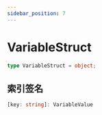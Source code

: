 ```yaml
---
sidebar_position: 7
---
```


# VariableStruct

```typescript
type VariableStruct = object;
```

## 索引签名

```typescript
[key: string]: VariableValue
``` 